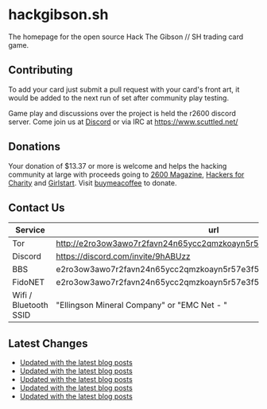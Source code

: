 # hackgibson.sh
The homepage for the open source Hack The Gibson // SH trading card game.


## Contributing

To add your card just submit a pull request with your card's front art, it would be added to the next run of set after community play testing.

Game play and discussions over the project is held the r2600 discord server. Come join us at [Discord](https://discord.com/invite/9hABUzz) or via IRC at https://www.scuttled.net/


## Donations

Your donation of $13.37 or more is welcome and helps the hacking community at large with proceeds going to [2600 Magazine](https://2600.com/), [Hackers for Charity](https://hackersforcharity.org) and [Girlstart](https://girlstart.org).  Visit [buymeacoffee](https://www.buymeacoffee.com/hackgibson.sh) to donate.


## Contact Us

Service | url
-|-
Tor | http://e2ro3ow3awo7r2favn24n65ycc2qmzkoayn5r57e3f56nvjwdcgg32ad.onion
Discord | https://discord.com/invite/9hABUzz
BBS | e2ro3ow3awo7r2favn24n65ycc2qmzkoayn5r57e3f56nvjwdcgg32ad.onion:23
FidoNET | e2ro3ow3awo7r2favn24n65ycc2qmzkoayn5r57e3f56nvjwdcgg32ad.onion:24554
Wifi / Bluetooth SSID | "Ellingson Mineral Company" or "EMC Net - <fidonet address>"

## Latest Changes
<!-- BLOG-POST-LIST:START -->
- [Updated with the latest blog posts](https://github.com/DFW2600/hackgibson.sh/commit/1064001d3936ef70bf4056a48c10462020f98f1c)
- [Updated with the latest blog posts](https://github.com/DFW2600/hackgibson.sh/commit/b2ff9e84ad5d158a7d3e8c5eb9efddc0f6a21cf3)
- [Updated with the latest blog posts](https://github.com/DFW2600/hackgibson.sh/commit/8ef130871b2180cf406133e1f50133f6214cef2c)
- [Updated with the latest blog posts](https://github.com/DFW2600/hackgibson.sh/commit/4031bad91cf5bf63dac1b504376a7975447cecdb)
- [Updated with the latest blog posts](https://github.com/DFW2600/hackgibson.sh/commit/e9b1dd11d8bee7ffeea6fceae58d2e3f638c9ef0)
<!-- BLOG-POST-LIST:END -->
